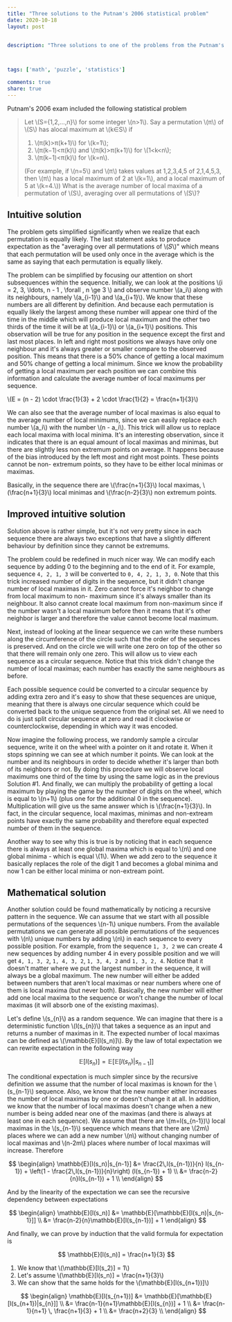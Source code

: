 ```yaml
---
title: "Three solutions to the Putnam's 2006 statistical problem"
date: 2020-10-18
layout: post


description: "Three solutions to one of the problems from the Putnam's exam."



tags: ['math', 'puzzle', 'statistics']

comments: true
share: true
---
```




Putnam's 2006 exam included the following statistical problem

> Let \\(S={1,2,...,n}\\) for some integer \\(n>1\\). Say a permutation \\(π\\)
of \\(S\\) has alocal maximum at \\(k∈S\\) if
>
> 1. \\(π(k)>π(k+1)\\) for \\(k=1\\);
> 2. \\(π(k−1)<π(k)\\) and \\(π(k)>π(k+1)\\) for \\(1<k<n\\);
> 3. \\(π(k−1)<π(k)\\) for \\(k=n\\).
>
> (For example, if \\(n=5\\) and \\(π\\) takes values at 1,2,3,4,5 of 2,1,4,5,3,
then \\(π\\) has a local maximum of 2 at \\(k=1\\),  and a local maximum of 5 at
\\(k=4.\\)) What is the average number of local maxima of a permutation of
\\(S\\), averaging over all permutations of \\(S\\)?



## Intuitive solution



The problem gets simplified significantly when we realize that each permutation
is equally likely. The last statement asks to produce expectation as the
"averaging over all permutations of \\(𝑆\\)" which means that each permutation
will be used only once in the average which is the same as saying that each
permutation is equally likely.

The problem can be simplified by focusing our attention on short subsequences
within the sequence. Initially, we can look at the positions \\(i = 2, 3,
\ldots, n - 1 \, \forall \, n \ge 3 \\) and observe number \\(a_i\\) along with
its neighbours, namely \\(a_{i-1}\\) and \\(a_{i+1}\\). We know that these
numbers are all different by definition. And because each permutation is equally
likely the largest among these number will appear one third of the time in the
middle which will produce local maximum and the other two thirds of the time it
will be at \\(a_{i-1}\\) or \\(a_{i+1}\\) positions. This observation will be
true for any position in the sequence except the first and last most places. In
left and right most positions we always have only one neighbour and it's always
greater or smaller compare to the observed position. This means that there is a
50% chance of getting a local maximum and 50% change of getting a local minimum.
Since we know the probability of getting a local maximum per each position we
can combine this information and calculate the average number of local maximums
per sequence.

\\(E = (n - 2) \cdot \frac{1}{3} + 2 \cdot \frac{1}{2} = \frac{n+1}{3}\\)

We can also see that the average number of local maximas is also equal to the
average number of local minimums, since we can easily replace each number
\\(a_i\\) with the number \\(n - a_i\\). This trick will allow us to replace
each local maxima with local minima. It's an interesting observation, since it
indicates that there is an equal amount of local maximas and minimas, but there
are slightly less non extremum points on average. It happens because of the bias
introduced by the left most and right most points. These points cannot be non-
extremum points, so they have to be either local minimas or maximas.

Basically, in the sequence there are \\(\frac{n+1}{3}\\) local maximas,
\\(\frac{n+1}{3}\\) local minimas and \\(\frac{n-2}{3}\\) non extremum points.



## Improved intuitive solution



Solution above is rather simple, but it's not very pretty since in each sequence
there are always two exceptions that have a slightly different behaviour by
definition since they cannot be extremums.

The problem could be redefined in much nicer way. We can modify each sequence by
adding 0 to the beginning and to the end of it. For example, sequence `4, 2, 1,
3` will be converted to `0, 4, 2, 1, 3, 0`. Note that this trick increased
number of digits in the sequence, but it didn't change number of local maximas
in it. Zero cannot force it's neighbor to change from local maximum to non-
maximum since it's always smaller than its neighbour. It also cannot create
local maximum from non-maximum since if the number wasn't a local maximum before
then it means that it's other neighbor is larger and therefore the value cannot
become local maximum.

Next, instead of looking at the linear sequence we can write these numbers along
the circumference of the circle such that the order of the sequences is
preserved. And on the circle we will write one zero on top of the other so that
there will remain only one zero. This will allow us to view each sequence as a
circular sequence. Notice that this trick didn't change the number of local
maximas; each number has exactly the same neighbours as before.

Each possible sequence could be converted to a circular sequence by adding extra
zero and it's easy to show that these sequences are unique, meaning that there
is always one circular sequence which could be converted back to the unique
sequence from the original set. All we need to do is just split circular
sequence at zero and read it clockwise or counterclockwise, depending in which
way it was encoded.

Now imagine the following process, we randomly sample a circular sequence, write
it on the wheel with a pointer on it and rotate it. When it stops spinning we
can see at which number it points. We can look at the number and its neighbours
in order to decide whether it's larger than both of its neighbors or not. By
doing this procedure we will observe local maximums one third of the time by
using the same logic as in the previous Solution #1. And finally, we can
multiply the probability of getting a local maximum by playing the game by the
number of digits on the wheel, which is equal to \\(n+1\\) (plus one for the
additional 0 in the sequence). Multiplication will give us the same answer which
is \\(\frac{n+1}{3}\\). In fact, in the circular sequence, local maximas,
minimas and non-extream points have exactly the same probability and therefore
equal expected number of them in the sequence.

Another way to see why this is true is by noticing that in each sequence there
is always at least one global maxima which is equal to \\(n\\) and one global
minima - which is equal \\(1\\). When we add zero to the sequence it basically
replaces the role of the digit 1 and becomes a global minima and now 1 can be
either local minima or non-extream point.



## Mathematical solution



Another solution could be found mathematically by noticing a recursive pattern
in the sequence. We can assume that we start with all possible permutations of
the sequences \\(n-1\\) unique numbers. From the available permutations we can
generate all possible permutations of the sequences with \\(n\\) unique numbers
by adding \\(n\\) in each sequence to every possible position. For example, from
the sequence `1, 3, 2` we can create 4 new sequences by adding number 4 in every
possible position and we will get `4, 1, 3, 2`, `1, 4, 3, 2`, `1, 3, 4, 2` and
`1, 3, 2, 4`. Notice that it doesn't matter where we put the largest number in
the sequence, it will always be a global maximum. The new number will either be
added between numbers that aren't local maximas or near numbers where one of
them is local maxima (but never both). Basically, the new number will either add
one local maxima to the sequence or won't change the number of local maximas (it
will absorb one of the existing maximas).

Let's define \\(s_{n}\\) as a random sequence. We can imagine that there is a
deterministic function \\(l(s_{n})\\) that takes a sequence as an input and
returns a number of maximas in it. The expected number of local maximas can be
defined as \\(\mathbb{E}[l(s_n)]\\). By the law of total expectation we can
rewrite expectation in the following way

$$
\mathbb{E}[l(s_n)] = \mathbb{E}[\mathbb{E}[l(s_n)|s_{n-1}]]
$$

The conditional expectation is much simpler since by the recursive definition we
assume that the number of local maximas is known for the \\(s_{n-1}\\) sequence.
Also, we know that the new number either increases the number of local maximas
by one or doesn't change it at all. In addition, we know that the number of
local maximas doesn't change when a new number is being added near one of the
maximas (and there is always at least one in each sequence). We assume that
there are \\(m=l(s_{n-1})\\) local maximas in the \\(s_{n-1}\\) sequence which
means that there are \\(2m\\) places where we can add a new number \\(n\\)
without changing number of local maximas and \\(n-2m\\) places where number of
local maximas will increase. Therefore

$$
\begin{align}
\mathbb{E}[l(s_n)|s_{n-1}] &= \frac{2\,l(s_{n-1})}{n} l(s_{n-1}) + \left(1 -
\frac{2\,l(s_{n-1})}{n}\right) (l(s_{n-1}) + 1) \\
&= \frac{n-2}{n}l(s_{n-1}) + 1 \\
\end{align}
$$

And by the linearity of the expectation we can see the recursive dependency
between expectations

$$
\begin{align}
\mathbb{E}[l(s_n)] &= \mathbb{E}[\mathbb{E}[l(s_n)|s_{n-1}]] \\
                   &= \frac{n-2}{n}\mathbb{E}[l(s_{n-1})] + 1
\end{align}
$$

And finally, we can prove by induction that the valid formula for expectation is

$$
\mathbb{E}[l(s_n)] = \frac{n+1}{3}
$$

1. We know that \\(\mathbb{E}[l(s_2)] = 1\\)
2. Let's assume \\(\mathbb{E}[l(s_n)] = \frac{n+1}{3}\\)
3. We can show that the same holds for the \\(\mathbb{E}[l(s_{n+1})]\\)

$$
\begin{align}
\mathbb{E}[l(s_{n+1})] &= \mathbb{E}[\mathbb{E}[l(s_{n+1})|s_{n}]] \\
                       &= \frac{n-1}{n+1}\mathbb{E}[l(s_{n})] + 1 \\
                       &= \frac{n-1}{n+1} \, \frac{n+1}{3} + 1 \\
                       &= \frac{n+2}{3} \\
\end{align}
$$





